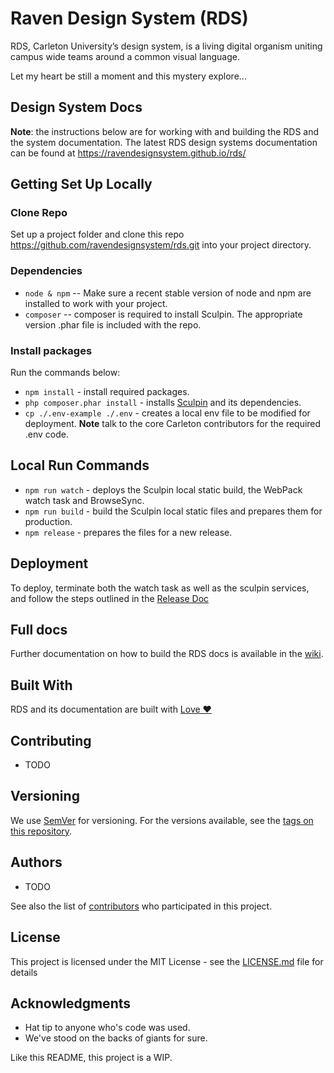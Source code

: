 # Raven Design System (RDS)

RDS, Carleton University’s design system, is a living digital organism uniting campus wide teams around a common visual language.

Let my heart be still a moment and this mystery explore...

## Design System Docs

**Note**: the instructions below are for working with and building the RDS and the system documentation. The latest RDS design systems documentation can be found at https://ravendesignsystem.github.io/rds/
## Getting Set Up Locally

### Clone Repo

Set up a project folder and clone this repo https://github.com/ravendesignsystem/rds.git into your project directory.

### Dependencies

* `node & npm` -- Make sure a recent stable version of node and npm are installed to work with your project.
* `composer` -- composer is required to install Sculpin. The appropriate version .phar file is included with the repo.

### Install packages

Run the commands below:

* `npm install` - install required packages.
* `php composer.phar install` - installs [Sculpin](https://sculpin.io) and its dependencies.
* `cp ./.env-example ./.env` - creates a local env file to be modified for deployment. **Note** talk to the core Carleton contributors for the required .env code.

## Local Run Commands

* `npm run watch` - deploys the Sculpin local static build, the WebPack watch task and BrowseSync.
* `npm run build` - build the Sculpin local static files and prepares them for production.
* `npm release` - prepares the files for a new release.

## Deployment

To deploy, terminate both the watch task as well as the sculpin services, and follow the steps outlined in the [Release Doc](https://github.com/ravendesignsystem/rds/blob/master/RELEASE.md)

## Full docs

Further documentation on how to build the RDS docs is available in the [wiki](https://github.com/ravendesignsystem/rds/wiki/RDS-Docs).

## Built With

RDS and its documentation are built with [Love ❤️](https://i.redd.it/qh713wbo4r8y.jpg) 

## Contributing

- TODO

## Versioning

We use [SemVer](http://semver.org/) for versioning. For the versions available, see the [tags on this repository](https://github.com/your/project/tags).

## Authors

- TODO

See also the list of [contributors](https://github.com/your/project/contributors) who participated in this project.

## License

This project is licensed under the MIT License - see the [LICENSE.md](LICENSE.md) file for details

## Acknowledgments

- Hat tip to anyone who's code was used.
- We've stood on the backs of giants for sure.

Like this README, this project is a WIP.
